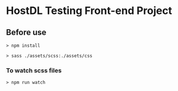 # HostDL Testing Front-end Project

## Before use
```
> npm install

> sass ./assets/scss:./assets/css
```

### To watch scss files
```
> npm run watch
```

